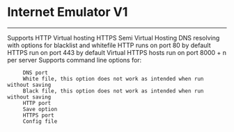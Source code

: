 # Internet Emulator V1
-----------------------------------------
Supports HTTP Virtual hosting
         HTTPS Semi Virtual Hosting
         DNS resolving with options for blacklist and whitefile
         HTTP runs on port 80 by default
         HTTPS run on port 443 by default
         Virtual HTTPS hosts run on port 8000 + n per server
         Supports command line options for:
         
         DNS port
         White file, this option does not work as intended when run without saving
         Black file, this option does not work as intended when run without saving
         HTTP port
         Save option
         HTTPS port
         Config file

